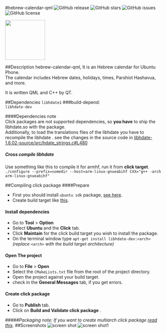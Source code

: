 #hebrew-calendar-qml
![GitHub release](https://img.shields.io/github/tag/avi-software/hebrew-calendar-qml.svg?style=flat-square)
![GitHub stars](https://img.shields.io/github/stars/avi-software/hebrew-calendar-qml.svg?style=flat-square)
![GitHub issues](https://img.shields.io/github/issues/avi-software/hebrew-calendar-qml.svg?style=flat-square)
![GitHub license](https://img.shields.io/github/license/avi-software/hebrew-calendar-qml.svg?style=flat-square)

<img src =https://myapps.developer.ubuntu.com/site_media/appmedia/2015/06/drawing2.png height="128" width="128"><icon>  

##Description
hebrew-calendar-qml, It is an Hebrew calendar for Ubuntu Phone.  
The calendar includes Hebrew dates, holidays, times, Parshiot Hashavua, and more.

It is written QML and C++ by QT.

##Dependencies
`libhdate1`
###build-depend:  
`libhdate-dev`  

####Dependencies note  
  Click packages are not supported  dependencies, so **you have** to ship the libhdate.so with the package.  
	Additionally, to load the translations files of the libhdate you have to recompile the libhdate . see the changes in the source code in [libhdate-1.6.02-source/src/hdate_strings.c#L480](libhdate-1.6.02-source/src/hdate_strings.c#L480)
##### Cross compile libhdate
Use something like this to compile it for armhf, run it from **click target**.  
`./configure --prefix=somedir --host=arm-linux-gnueabihf CXX="g++ -arch arm-linux-gnueabihf"`

##Compiling click package
####Prepare
* First you should install `ubuntu sdk` package, [see here](https://developer.ubuntu.com/en/start/ubuntu-sdk/installing-the-sdk/).
* Create build target like [this](https://developer.ubuntu.com/en/apps/sdk/tutorials/click-targets-and-device-kits/).  

#### Install dependencies
* Go to __Tool__ > __Option__
* Select __Ubuntu__ and the __Click__ tab.
* Click __Maintain__ for the click build target you wish to install the package.
* On the terminal window type `apt-get install libhdate-dev:<arch>`  
*(replace `<arch>` with the build target architecture)*

#### Open The project
* Go to __File__ > __Open__
* Select the `CMakeLists.txt` file from the root of the project directory.
* Open the project against your build target.
* check in the __General Messages__ tab, if you get errors.

#### Create click package
* Go to __Publish__ tab.
* Click on __Build and Validate click package__ .

#####*Packaging note:*
*If you want to create multiarch click package [read this](http://www.theorangenotebook.com/2014/12/creating-mutli-arch-click-packages.html).*
##Screenshots
![screen shot](https://myapps.developer.ubuntu.com/site_media/appmedia/2015/07/calendar1.png)
![screen shot1](https://myapps.developer.ubuntu.com/site_media/appmedia/2015/07/calendar2.png)
